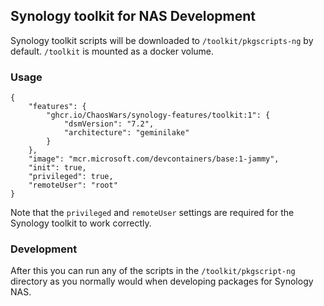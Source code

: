 ## Synology toolkit for NAS Development

Synology toolkit scripts will be downloaded to `/toolkit/pkgscripts-ng` by default. `/toolkit` is mounted as a docker volume.

### Usage

```jsonc
{
    "features": {
        "ghcr.io/ChaosWars/synology-features/toolkit:1": {
            "dsmVersion": "7.2",
            "architecture": "geminilake"
        }
    },
    "image": "mcr.microsoft.com/devcontainers/base:1-jammy",
    "init": true,
    "privileged": true,
    "remoteUser": "root"
}
```

Note that the `privileged` and `remoteUser` settings are required for the Synology toolkit to work correctly.

### Development

After this you can run any of the scripts in the `/toolkit/pkgscript-ng` directory as you normally would when developing packages for Synology NAS.
